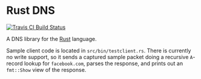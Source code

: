 # Rust DNS

<a href="https://travis-ci.org/oko/rust-dns"><img src="https://travis-ci.org/oko/rust-dns.svg?branch=master" alt="Travis CI Build Status" /></a>

A DNS library for the [Rust](http://rust-lang.org) language.

Sample client code is located in `src/bin/testclient.rs`. There is currently no write support, so it sends a captured sample packet doing a recursive `A`-record lookup for `facebook.com`, parses the response, and prints out an `fmt::Show` view of the response.
